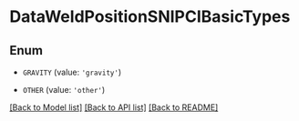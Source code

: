 # DataWeldPositionSNIPCIBasicTypes


## Enum

* `GRAVITY` (value: `'gravity'`)

* `OTHER` (value: `'other'`)

[[Back to Model list]](../README.md#documentation-for-models) [[Back to API list]](../README.md#documentation-for-api-endpoints) [[Back to README]](../README.md)


